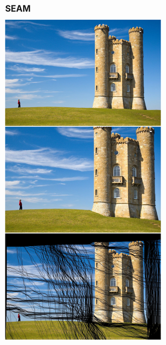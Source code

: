# SEAM
![pic1](https://github.com/lyuyanyii/SEAM/blob/master/img/1.jpg)
![pic2](https://github.com/lyuyanyii/SEAM/blob/master/img/1_sc_0.8.jpg)
![pic3](https://github.com/lyuyanyii/SEAM/blob/master/img/1_seam_0.8.jpg)

